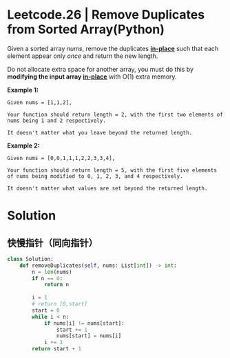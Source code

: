 # Leetcode.26 | Remove Duplicates from Sorted Array(Python)

Given a sorted array *nums*, remove the duplicates [**in-place**](https://en.wikipedia.org/wiki/In-place_algorithm) such that each element appear only *once* and return the new length.

Do not allocate extra space for another array, you must do this by **modifying the input array [in-place](https://en.wikipedia.org/wiki/In-place_algorithm)** with O(1) extra memory.

**Example 1:**

```
Given nums = [1,1,2],

Your function should return length = 2, with the first two elements of nums being 1 and 2 respectively.

It doesn't matter what you leave beyond the returned length.
```

**Example 2:**

```
Given nums = [0,0,1,1,1,2,2,3,3,4],

Your function should return length = 5, with the first five elements of nums being modified to 0, 1, 2, 3, and 4 respectively.

It doesn't matter what values are set beyond the returned length.
```

# Solution

## 快慢指针（同向指针）

```python
class Solution:
    def removeDuplicates(self, nums: List[int]) -> int:
        n = len(nums)
        if n == 0:
            return n
        
        i = 1
        # return [0,start]
        start = 0
        while i < n:
            if nums[i] != nums[start]:
                start += 1
                nums[start] = nums[i]
            i += 1
        return start + 1
```

